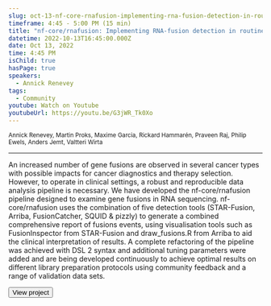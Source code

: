 ```yaml
---
slug: oct-13-nf-core-rnafusion-implementing-rna-fusion-detection-in-routine-cancer-diagnostics
timeframe: 4:45 - 5:00 PM (15 min)
title: "nf-core/rnafusion: Implementing RNA-fusion detection in routine cancer diagnostics"
datetime: 2022-10-13T16:45:00.000Z
date: Oct 13, 2022
time: 4:45 PM
isChild: true
hasPage: true
speakers:
  - Annick Renevey
tags:
  - Community
youtube: Watch on Youtube
youtubeUrl: https://youtu.be/G3jWR_Tk0Xo
---
```

<div className="mb-4">
  <small className="typo-small">
    Annick Renevey, Martin Proks, Maxime Garcia, Rickard Hammarén, Praveen Raj, Philip Ewels, Anders Jemt, Valtteri Wirta
  </small>
</div>

<hr className="border-t border-gray-50 mb-4 opacity-20" />

An increased number of gene fusions are observed in several cancer types with possible impacts for cancer diagnostics and therapy selection. However, to operate in clinical settings, a robust and reproducible data analysis pipeline is necessary. We have developed the nf-core/rnafusion pipeline designed to examine gene fusions in RNA sequencing. nf-core/rnafusion uses the combination of five detection tools (STAR-Fusion, Arriba, FusionCatcher, SQUID & pizzly) to generate a combined comprehensive report of fusions events, using visualisation tools such as FusionInspector from STAR-Fusion and draw_fusions.R from Arriba to aid the clinical interpretation of results. A complete refactoring of the pipeline was achieved with DSL 2 syntax and additional tuning parameters were added and are being developed continuously to achieve optimal results on different library preparation protocols using community feedback and a range of validation data sets.

<div>
  <Button to="https://github.com/nf-core/rnafusion" variant="secondary" size="md" arrow>
    View project
  </Button>
</div>
